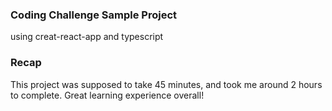 ### Coding Challenge Sample Project

using creat-react-app and typescript

### Recap

This project was supposed to take 45 minutes, and took me around 2 hours to complete. Great learning experience overall!
